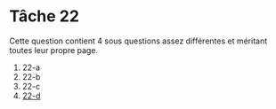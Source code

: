 # Tâche 22

Cette question contient 4 sous questions assez différentes et méritant toutes leur propre page.

1. 22-a
2. 22-b
3. 22-c
4. [22-d](P22D.md)

